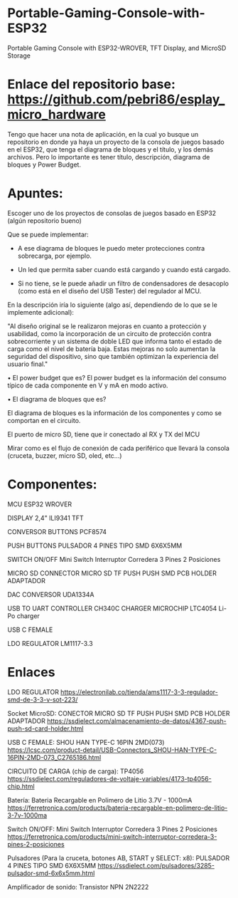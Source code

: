 # Portable-Gaming-Console-with-ESP32
Portable Gaming Console with ESP32-WROVER, TFT Display, and MicroSD Storage


# Enlace del repositorio base: https://github.com/pebri86/esplay_micro_hardware

Tengo que hacer una nota de aplicación, en la cual yo busque un repositorio en donde ya haya un proyecto de la consola de juegos basado en el ESP32, que tenga el diagrama de bloques y el título, y los demás archivos. Pero lo importante es tener título, descripción, diagrama de bloques y Power Budget.


# Apuntes:

Escoger uno de los proyectos de consolas de juegos basado en ESP32 (algún repositorio bueno)


Que se puede implementar:

- A ese diagrama de bloques le puedo meter protecciones contra sobrecarga, por ejemplo. 

- Un led que permita saber cuando está cargando y cuando está cargado.

- Si no tiene, se le puede añadir un filtro de condensadores de desacoplo (como está en el diseño del USB Tester) del regulador al MCU.



En la descripción iría lo siguiente (algo así, dependiendo de lo que se le implemente adicional):

"Al diseño original se le realizaron mejoras en cuanto a protección y usabilidad, como la incorporación de un circuito de protección contra sobrecorriente y un sistema de doble LED que informa tanto el estado de carga como el nivel de batería baja. Estas mejoras no solo aumentan la seguridad del dispositivo, sino que también optimizan la experiencia del usuario final."

• El power budget que es?
El power budget es la información del consumo típico de cada componente en V y mA en modo activo.


• El diagrama de bloques que es?

El diagrama de bloques es la información de los componentes y como se comportan en el circuito.

El puerto de micro SD, tiene que ir conectado al RX y TX del MCU

Mirar como es el flujo de conexión de cada periférico que llevará la consola (cruceta, buzzer, micro SD, oled, etc...)

# Componentes:

MCU ESP32 WROVER

DISPLAY 2,4" ILI9341 TFT 

CONVERSOR BUTTONS PCF8574

PUSH BUTTONS PULSADOR 4 PINES TIPO SMD 6X6X5MM

SWITCH ON/OFF Mini Switch Interruptor Corredera 3 Pines 2 Posiciones 

MICRO SD CONNECTOR MICRO SD TF PUSH PUSH SMD PCB HOLDER ADAPTADOR

DAC CONVERSOR UDA1334A

USB TO UART CONTROLLER CH340C
CHARGER MICROCHIP LTC4054 Li-Po charger

USB C FEMALE

LDO REGULATOR LM1117-3.3

# Enlaces

LDO REGULATOR
https://electronilab.co/tienda/ams1117-3-3-regulador-smd-de-3-3-v-sot-223/

Socket MicroSD: CONECTOR MICRO SD TF PUSH PUSH SMD PCB HOLDER ADAPTADOR
https://ssdielect.com/almacenamiento-de-datos/4367-push-push-sd-card-holder.html

USB C FEMALE: SHOU HAN TYPE-C 16PIN 2MD(073)
https://lcsc.com/product-detail/USB-Connectors_SHOU-HAN-TYPE-C-16PIN-2MD-073_C2765186.html

CIRCUITO DE CARGA (chip de carga): TP4056
https://ssdielect.com/reguladores-de-voltaje-variables/4173-tp4056-chip.html

Batería: Bateria Recargable en Polimero de Litio 3.7V - 1000mA
https://ferretronica.com/products/bateria-recargable-en-polimero-de-litio-3-7v-1000ma

Switch ON/OFF: Mini Switch Interruptor Corredera 3 Pines 2 Posiciones 
https://ferretronica.com/products/mini-switch-interruptor-corredera-3-pines-2-posiciones

Pulsadores (Para la cruceta, botones AB, START y SELECT: x8): PULSADOR 4 PINES TIPO SMD 6X6X5MM
https://ssdielect.com/pulsadores/3285-pulsador-smd-6x6x5mm.html

Amplificador de sonido: Transistor NPN 2N2222
